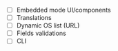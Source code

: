  - [ ] Embedded mode UI/components
 - [ ] Translations
 - [ ] Dynamic OS list (URL)
 - [ ] Fields validations
 - [ ] CLI